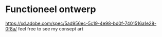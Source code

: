 # Functioneel ontwerp
https://xd.adobe.com/spec/5ad956ec-5c19-4e98-bd0f-7401516a1e28-0f8a/
feel free to see my consept art

